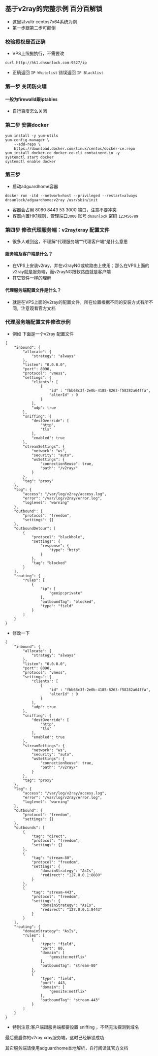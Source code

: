 ## 基于v2ray的完整示例 百分百解锁

- 这里以vultr centos7x64系统为例
- 第一步跟第二步可颠倒

### 校验授权是否正确

- VPS上照搬执行，不需要改

```
curl http://hk1.dnsunlock.com:9527/ip
```

- 正确返回 `IP Whitelist` 错误返回 `IP Blacklist`

### 第一步 关闭防火墙

#### 一般为firewalld跟iptables

  * 自行百度怎么关闭

### 第二步 安装docker

```
yum install -y yum-utils
yum-config-manager \
    --add-repo \
    https://download.docker.com/linux/centos/docker-ce.repo
yum install docker-ce docker-ce-cli containerd.io -y
systemctl start docker
systemctl enable docker
```

### 第三步

- 启动adguardhome容器

```
docker run -itd --network=host --privileged --restart=always dnsunlock/adguardhome:v2ray /usr/sbin/init
```

- 容器会占用 8080 8443 53 3000 端口，注意不要冲突
- 容器内置HK1规则，管理端口`3000` 账号 `dnsunlock` 密码 `123456789`

### 第四步 修改代理服务端：v2ray/xray 配置文件
 
- 很多人难到这，不理解“代理服务端““代理客户端”是什么意思 

#### 服务端及客户端是什么？

  * 在VPS上安装v2ray，并在v2rayNG或软路由上使用；那么在VPS上面的v2ray就是服务端，而v2rayNG跟软路由就是客户端
  * 其它软件一样的理解

#### 代理服务端配置文件是什么？

  * 就是在VPS上面的v2ray的配置文件，所在位置根据不同的安装方式有所不同，注意观看官方文档


### 代理服务端配置文件修改示例

- 例如 下面是一个v2ray 配置文件

```
{
    "inbound": {
        "allocate": {
            "strategy": "always"
        },
        "listen": "0.0.0.0",
        "port": 8090,
        "protocol": "vmess",
        "settings": {
            "clients": [
                {
                    "id" : "fbb68c3f-2e0b-4185-8263-f58282a64ffa",
                    "alterId" : 0
                }
            ],
            "udp": true
        },
        "sniffing": {
            "destOverride": [
                "http",
                "tls"
            ],
            "enabled": true
        },
        "streamSettings": {
            "network": "ws",
            "security": "auto",
            "wsSettings": {
                "connectionReuse": true,
                "path": "/v2ray/"
            }
        },
        "tag": "proxy"
    },
    "log": {
        "access": "/var/log/v2ray/access.log",
        "error": "/var/log/v2ray/error.log",
        "loglevel": "warning"
    },
    "outbound": {
        "protocol": "freedom",
        "settings": {}
    },
    "outboundDetour": [
        {
            "protocol": "blackhole",
            "settings": {
                "response": {
                    "type": "http"
                }
            },
            "tag": "blocked"
        }
    ],
    "routing": {
        "rules": [
            {
                "ip": [
                    "geoip:private"
                ],
                "outboundTag": "blocked",
                "type": "field"
            }
        ]
    }
}
```

- 修改一下

```
{
    "inbound": {
        "allocate": {
            "strategy": "always"
        },
        "listen": "0.0.0.0",
        "port": 8090,
        "protocol": "vmess",
        "settings": {
            "clients": [
                {
                    "id" : "fbb68c3f-2e0b-4185-8263-f58282a64ffa",
                    "alterId" : 0
                }
            ],
            "udp": true
        },
        "sniffing": {
            "destOverride": [
                "http",
                "tls"
            ],
            "enabled": true
        },
        "streamSettings": {
            "network": "ws",
            "security": "auto",
            "wsSettings": {
                "connectionReuse": true,
                "path": "/v2ray/"
            }
        },
        "tag": "proxy"
    },
    "log": {
        "access": "/var/log/v2ray/access.log",
        "error": "/var/log/v2ray/error.log",
        "loglevel": "warning"
    },
    "outbound": {
        "protocol": "freedom",
        "settings": {}
    },
    "outbounds": [
        {
            "tag": "direct",
            "protocol": "freedom",
            "settings": {}
        },
        {
            "tag": "stream-80",
            "protocol": "freedom",
            "settings": {
                "domainStrategy": "AsIs",
                "redirect": "127.0.0.1:8080"
            }
        },
        {
            "tag": "stream-443",
            "protocol": "freedom",
            "settings": {
                "domainStrategy": "AsIs",
                "redirect": "127.0.0.1:8443"
            }
        }
    ],
    "routing": {
        "domainStrategy": "AsIs",
        "rules": [
            {
                "type": "field",
                "port": 80,
                "domain": [
                    "geosite:netflix"
                ],
                "outboundTag": "stream-80"
            },
            {
                "type": "field",
                "port": 443,
                "domain": [
                    "geosite:netflix"
                ],
                "outboundTag": "stream-443"
            }
        ]
    }
}
```

- 特别注意:客户端跟服务端都要設置 sniffing ，不然无法探测到域名

最后重启你的v2ray xray服务端，这时已经解锁成功

其它服务端请使用adguardhome本地解析，自行阅读其官方文档



